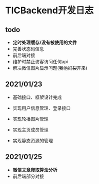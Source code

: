 # TICBackend开发日志

## todo

* **定时处理缓存/没有被使用的文件**
* 完善状态码信息
* 前后端对接
* 维护时禁止访客访问任何api
* 解决微信图片显示问题(<del>我他妈裂开来</del>)

## 2021/01/23

*  基础接口、框架设计完成
* 实现用户信息管理、登录接口

* 实现轮播图片管理
* 实现主页成员管理
* 实现静态资源的管理



## 2021/01/25

* **微信文章爬取算法分析**
* 前后端部分对接

